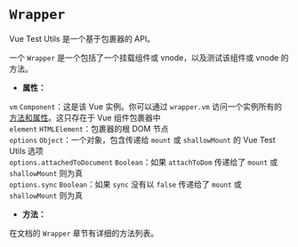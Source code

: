 # `Wrapper`

Vue Test Utils 是一个基于包裹器的 API。

一个 `Wrapper` 是一个包括了一个挂载组件或 vnode，以及测试该组件或 vnode 的方法。

- **属性：**

`vm` `Component`：这是该 Vue 实例。你可以通过 `wrapper.vm` 访问一个实例所有的[方法和属性](https://vuejs.org/v2/api/#Instance-Properties)。这只存在于 Vue 组件包裹器中  
`element` `HTMLElement`：包裹器的根 DOM 节点  
`options` `Object`：一个对象，包含传递给 `mount` 或 `shallowMount` 的 Vue Test Utils 选项  
`options.attachedToDocument` `Boolean`：如果 `attachToDom` 传递给了 `mount` 或 `shallowMount` 则为真  
`options.sync` `Boolean`：如果 `sync` 没有以 `false` 传递给了 `mount` 或 `shallowMount` 则为真

- **方法：**

在文档的 `Wrapper` 章节有详细的方法列表。
